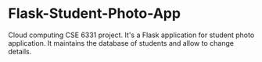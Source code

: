 # Flask-Student-Photo-App
Cloud computing CSE 6331 project. It's a Flask application for student photo application. It maintains the database of students and allow to change details.
